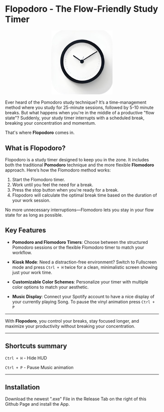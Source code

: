 # Flopodoro - The Flow-Friendly Study Timer


<p align="center">
  <img src="build/icon.png" alt="Flopodoro Logo" width="200">
</p>

Ever heard of the Pomodoro study technique? It’s a time-management method where you study for 25-minute sessions, followed by 5-10 minute breaks. But what happens when you're in the middle of a productive "flow state"? Suddenly, your study timer interrupts with a scheduled break, breaking your concentration and momentum. 

That's where **Flopodoro** comes in.

## What is Flopodoro?

Flopodoro is a study timer designed to keep you in the zone. It includes both the traditional **Pomodoro** technique and the more flexible **Flomodoro** approach. Here’s how the Flomodoro method works:

1. Start the Flomodoro timer.
2. Work until you feel the need for a break.
3. Press the stop button when you're ready for a break.
4. Flopodoro will calculate the optimal break time based on the duration of your work session.

No more unnecessary interruptions—Flomodoro lets you stay in your flow state for as long as possible.

## Key Features

- **Pomodoro and Flomodoro Timers**: Choose between the structured Pomodoro sessions or the flexible Flomodoro timer to match your workflow.
  
- **Kiosk Mode**: Need a distraction-free environment? Switch to Fullscreen mode and press `Ctrl + H` twice for a clean, minimalistic screen showing just your work time.
  
- **Customizable Color Schemes**: Personalize your timer with multiple color options to match your aesthetic.

- **Music Display**: Connect your Spotify account to have a nice display of your currently playing Song. To pause the vinyl animation press `Ctrl + P`

---

With **Flopodoro**, you control your breaks, stay focused longer, and maximize your productivity without breaking your concentration.

---
## Shortcuts summary

`Ctrl + H` - Hide HUD

`Ctrl + P` - Pause Music animation

---
## Installation

Download the newest ".exe" File in the Release Tab on the right of this Github Page and install the App.

